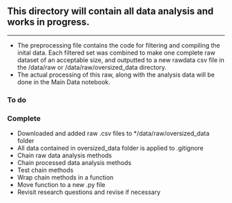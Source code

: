 ## **This directory will contain all data analysis and works in progress.**
---

+ The preprocessing file contains the code for filtering and compiling the inital data. Each filtered set was combined to make one complete raw dataset of an acceptable size, and outputted to a new rawdata csv file in the /data/raw or /data/raw/oversized_data directory.
+ The actual processing of this raw, along with the analysis data will be done in the Main Data notebook.

### To do

### Complete 
+ Downloaded and added raw .csv files to */data/raw/oversized_data folder 
+ All data contained in oversized_data folder is applied to .gitignore 
+ Chain raw data analysis methods
+ Chain processed data analysis methods
+ Test chain methods
+ Wrap chain methods in a function 
+ Move function to a new .py file
+ Revisit research questions and revise if necessary
